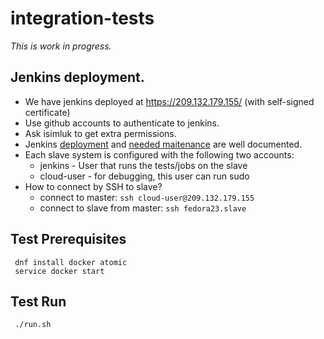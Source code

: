 # integration-tests

*This is work in progress.*

## Jenkins deployment.

+ We have jenkins deployed at https://209.132.179.155/ (with self-signed certificate)
+ Use github accounts to authenticate to jenkins.
+ Ask isimluk to get extra permissions.
+ Jenkins [deployment](jenkins/deployment.md) and [needed maitenance](jenkins/maintenance.md) are well documented.
+ Each slave system is configured with the following two accounts:
  + jenkins - User that runs the tests/jobs on the slave
  + cloud-user - for debugging, this user can run sudo
+ How to connect by SSH to slave?
  + connect to master: `ssh cloud-user@209.132.179.155`
  + connect to slave from master: `ssh fedora23.slave`

## Test Prerequisites

```
 dnf install docker atomic
 service docker start
```

## Test Run

```
 ./run.sh
```
